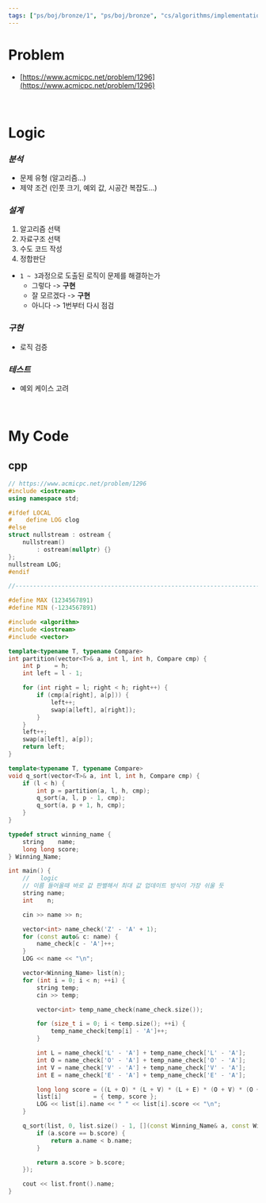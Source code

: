```yaml
---
tags: ["ps/boj/bronze/1", "ps/boj/bronze", "cs/algorithms/implementation/ps","cs/algorithms/string/ps","cs/algorithms/sorting/ps"]
---
```


# Problem
- [https://www.acmicpc.net/problem/1296](https://www.acmicpc.net/problem/1296)

<br/>

# Logic

### *분석*
- 문제 유형 (알고리즘...)
- 제약 조건 (인풋 크기, 예외 값, 시공간 복잡도...)

### *설계*
1. 알고리즘 선택
2. 자료구조 선택
3. 수도 코드 작성
4. 정합판단
  - `1 ~ 3`과정으로 도출된 로직이 문제를 해결하는가
    - 그렇다 -> **구현**
    - 잘 모르겠다 -> **구현**
    - 아니다 -> 1번부터 다시 점검

### *구현*
- 로직 검증

### *테스트*
- 예외 케이스 고려

<br/>

# My Code
## cpp
```cpp title="boj/1296.cpp"
// https://www.acmicpc.net/problem/1296
#include <iostream>
using namespace std;

#ifdef LOCAL
#    define LOG clog
#else
struct nullstream : ostream {
    nullstream()
        : ostream(nullptr) {}
};
nullstream LOG;
#endif

//--------------------------------------------------------------------------------------------------

#define MAX (1234567891)
#define MIN (-1234567891)

#include <algorithm>
#include <iostream>
#include <vector>

template<typename T, typename Compare>
int partition(vector<T>& a, int l, int h, Compare cmp) {
    int p    = h;
    int left = l - 1;

    for (int right = l; right < h; right++) {
        if (cmp(a[right], a[p])) {
            left++;
            swap(a[left], a[right]);
        }
    }
    left++;
    swap(a[left], a[p]);
    return left;
}

template<typename T, typename Compare>
void q_sort(vector<T>& a, int l, int h, Compare cmp) {
    if (l < h) {
        int p = partition(a, l, h, cmp);
        q_sort(a, l, p - 1, cmp);
        q_sort(a, p + 1, h, cmp);
    }
}

typedef struct winning_name {
    string    name;
    long long score;
} Winning_Name;

int main() {
    //   logic
    // 이름 들어올때 바로 값 판별해서 최대 값 업데이트 방식이 가장 쉬울 듯
    string name;
    int    n;

    cin >> name >> n;

    vector<int> name_check('Z' - 'A' + 1);
    for (const auto& c: name) {
        name_check[c - 'A']++;
    }
    LOG << name << "\n";

    vector<Winning_Name> list(n);
    for (int i = 0; i < n; ++i) {
        string temp;
        cin >> temp;

        vector<int> temp_name_check(name_check.size());

        for (size_t i = 0; i < temp.size(); ++i) {
            temp_name_check[temp[i] - 'A']++;
        }

        int L = name_check['L' - 'A'] + temp_name_check['L' - 'A'];
        int O = name_check['O' - 'A'] + temp_name_check['O' - 'A'];
        int V = name_check['V' - 'A'] + temp_name_check['V' - 'A'];
        int E = name_check['E' - 'A'] + temp_name_check['E' - 'A'];

        long long score = ((L + O) * (L + V) * (L + E) * (O + V) * (O + E) * (V + E)) % 100;
        list[i]         = { temp, score };
        LOG << list[i].name << " " << list[i].score << "\n";
    }

    q_sort(list, 0, list.size() - 1, [](const Winning_Name& a, const Winning_Name& b) {
        if (a.score == b.score) {
            return a.name < b.name;
        }

        return a.score > b.score;
    });

    cout << list.front().name;
}

```
